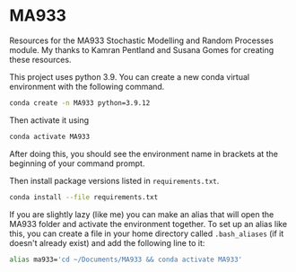 # MA933
Resources for the MA933 Stochastic Modelling and Random Processes module.
My thanks to Kamran Pentland and Susana Gomes for creating these resources. 

This project uses python 3.9. You can create a new conda virtual environment with the following command.
```bash
conda create -n MA933 python=3.9.12
```
Then activate it using
```bash
conda activate MA933
```
After doing this, you should see the environment name in brackets at the beginning of your command prompt.

Then install package versions listed in `requirements.txt`.
```bash
conda install --file requirements.txt
```

If you are slightly lazy (like me) you can make an alias that will open the MA933 folder and activate the environment together. To set up an alias like this, you can create a file in your home directory called `.bash_aliases` (if it doesn't already exist) and add the following line to it:
```bash
alias ma933='cd ~/Documents/MA933 && conda activate MA933'
```

